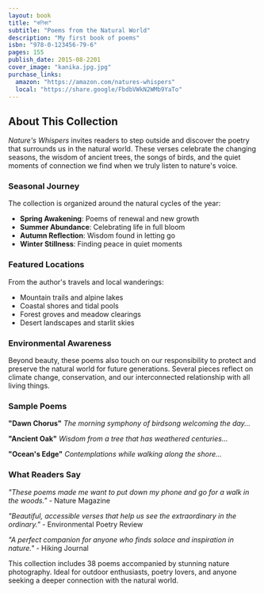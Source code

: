 ```yaml
---
layout: book
title: "কণিকা"  
subtitle: "Poems from the Natural World"
description: "My first book of poems"
isbn: "978-0-123456-79-6" 
pages: 155
publish_date: 2015-08-2201
cover_image: "kanika.jpg.jpg"
purchase_links:
  amazon: "https://amazon.com/natures-whispers"
  local: "https://share.google/FbdbVWkN2WMb9YaTo"
---
```


## About This Collection

*Nature's Whispers* invites readers to step outside and discover the poetry that surrounds us in the natural world. These verses celebrate the changing seasons, the wisdom of ancient trees, the songs of birds, and the quiet moments of connection we find when we truly listen to nature's voice.

### Seasonal Journey

The collection is organized around the natural cycles of the year:

- **Spring Awakening**: Poems of renewal and new growth  
- **Summer Abundance**: Celebrating life in full bloom
- **Autumn Reflection**: Wisdom found in letting go
- **Winter Stillness**: Finding peace in quiet moments

### Featured Locations

From the author's travels and local wanderings:

- Mountain trails and alpine lakes
- Coastal shores and tidal pools  
- Forest groves and meadow clearings
- Desert landscapes and starlit skies

### Environmental Awareness

Beyond beauty, these poems also touch on our responsibility to protect and preserve the natural world for future generations. Several pieces reflect on climate change, conservation, and our interconnected relationship with all living things.

### Sample Poems

**"Dawn Chorus"**
*The morning symphony of birdsong welcoming the day...*

**"Ancient Oak"**
*Wisdom from a tree that has weathered centuries...*  

**"Ocean's Edge"**
*Contemplations while walking along the shore...*

### What Readers Say

*"These poems made me want to put down my phone and go for a walk in the woods."* - Nature Magazine

*"Beautiful, accessible verses that help us see the extraordinary in the ordinary."* - Environmental Poetry Review

*"A perfect companion for anyone who finds solace and inspiration in nature."* - Hiking Journal

This collection includes 38 poems accompanied by stunning nature photography. Ideal for outdoor enthusiasts, poetry lovers, and anyone seeking a deeper connection with the natural world.